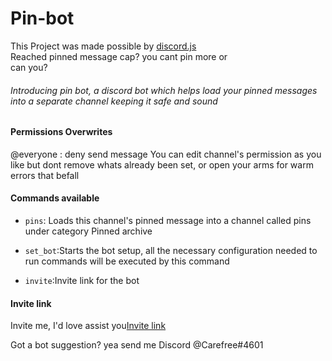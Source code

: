 # Pin-bot
This Project was made possible by [discord.js](https://discord.js.org/#/)<br>
Reached pinned message cap? you cant pin more or<br>
can you?<br>
###### Introducing pin bot, a discord bot which helps load your pinned messages into a separate channel keeping it safe and sound
#### Permissions Overwrites
@everyone : deny send message
You can edit channel's permission as you like but dont remove whats already been set, or open your arms for warm errors that befall
#### Commands available

- ``pins``: Loads this channel's pinned message into a channel called pins under category Pinned archive

- ``set_bot``:Starts the bot setup, all the necessary configuration needed to run commands will be executed by this command

- ``invite``:Invite link for the bot

#### Invite link
Invite me, I'd love assist you[Invite link](https://discordapp.com/api/oauth2/authorize?client_id=558284533326413836&permissions=470150257&scope=bot)<br>

Got a bot suggestion? yea send me Discord @Carefree#4601